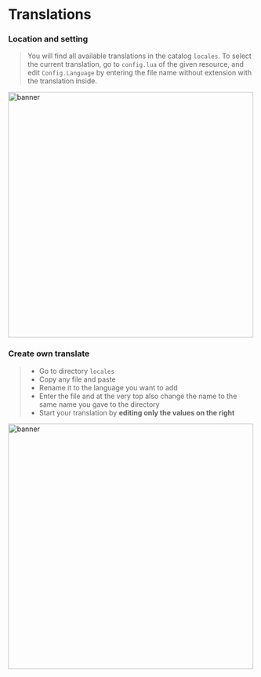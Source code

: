 # Translations

### Location and setting

> You will find all available translations in the catalog `locales`.
> To select the current translation, go to `config.lua` of the given resource, and edit `Config.Language` by entering the file name without extension with the translation inside.

<p>
  <img src="/changelocales.gif" width="500" title="banner">
</p>

### Create own translate

> - Go to directory `locales`
> - Copy any file and paste
> - Rename it to the language you want to add
> - Enter the file and at the very top also change the name to the same name you gave to the directory
> - Start your translation by **editing only the values on the right**

<p>
  <img src="/ownlocales.gif" width="500" title="banner">
</p>